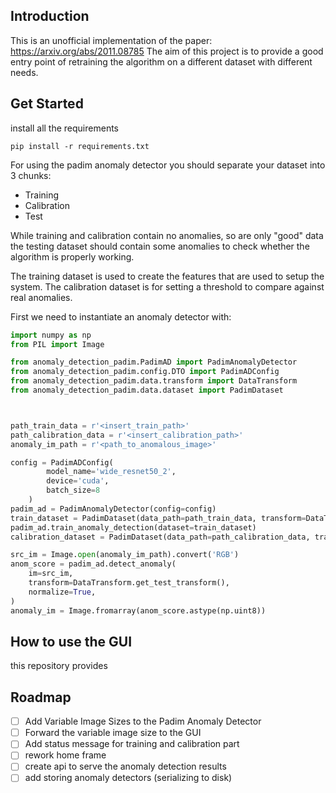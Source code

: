 ## Introduction

This is an unofficial implementation of the paper: https://arxiv.org/abs/2011.08785
The aim of this project is to provide a good entry point of retraining the algorithm on a different
dataset with different needs.

## Get Started

install all the requirements
````commandline
pip install -r requirements.txt
````

For using the padim anomaly detector you should separate your dataset
into 3 chunks:
- Training
- Calibration
- Test

While training and calibration contain no anomalies, so are only "good" data
the testing dataset should contain some anomalies to check whether the algorithm
is properly working.

The training dataset is used to create the features that are used to setup the system. The
calibration dataset is for setting a threshold to compare against real anomalies.

First we need to instantiate an anomaly detector with:
```python
import numpy as np
from PIL import Image

from anomaly_detection_padim.PadimAD import PadimAnomalyDetector
from anomaly_detection_padim.config.DTO import PadimADConfig
from anomaly_detection_padim.data.transform import DataTransform
from anomaly_detection_padim.data.dataset import PadimDataset



path_train_data = r'<insert_train_path>'
path_calibration_data = r'<insert_calibration_path>'
anomaly_im_path = r'<path_to_anomalous_image>'

config = PadimADConfig(
        model_name='wide_resnet50_2',
        device='cuda',
        batch_size=8
    )
padim_ad = PadimAnomalyDetector(config=config)
train_dataset = PadimDataset(data_path=path_train_data, transform=DataTransform.get_train_transform())
padim_ad.train_anomaly_detection(dataset=train_dataset)
calibration_dataset = PadimDataset(data_path=path_calibration_data, transform=DataTransform.get_test_transform())

src_im = Image.open(anomaly_im_path).convert('RGB')
anom_score = padim_ad.detect_anomaly(
    im=src_im, 
    transform=DataTransform.get_test_transform(),
    normalize=True,
)
anomaly_im = Image.fromarray(anom_score.astype(np.uint8))
```

## How to use the GUI
this repository provides

## Roadmap

- [ ] Add Variable Image Sizes to the Padim Anomaly Detector
- [ ] Forward the variable image size to the GUI
- [ ] Add status message for training and calibration part
- [ ] rework home frame
- [ ] create api to serve the anomaly detection results
- [ ] add storing anomaly detectors (serializing to disk)